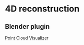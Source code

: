 # 4D reconstruction

## Blender plugin

[Point Cloud Visualizer](https://blenderartistitlets.org/t/point-cloud-visualizer/684180 "Point Cloud Visualizer")


